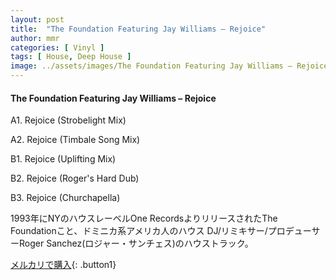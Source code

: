 ```yaml
---
layout: post
title:  "The Foundation Featuring Jay Williams – Rejoice"
author: mmr
categories: [ Vinyl ]
tags: [ House, Deep House ]
image: ../assets/images/The Foundation Featuring Jay Williams – Rejoice.jpg
---
```


#### The Foundation Featuring Jay Williams – Rejoice

A1. Rejoice (Strobelight Mix)

A2. Rejoice (Timbale Song Mix)

B1. Rejoice (Uplifting Mix)

B2. Rejoice (Roger's Hard Dub)

B3. Rejoice (Churchapella)

1993年にNYのハウスレーベルOne RecordsよりリリースされたThe Foundationこと、ドミニカ系アメリカ人のハウス DJ/リミキサー/プロデューサーRoger Sanchez(ロジャー・サンチェス)のハウストラック。

[メルカリで購入](https://jp.mercari.com/item/m34717697447){: .button1}

